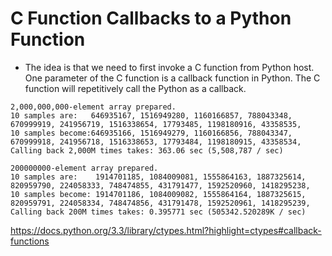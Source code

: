 # C Function Callbacks to a Python Function

* The idea is that we need to first invoke a C function from Python host. One
parameter of the C function is a callback function in Python. The C function
will repetitively call the Python as a callback.

```
2,000,000,000-element array prepared.
10 samples are:   646935167, 1516949280, 1160166857, 788043348, 670999919, 241956719, 1516338654, 17793485, 1198180916, 43358535, 
10 samples become:646935166, 1516949279, 1160166856, 788043347, 670999918, 241956718, 1516338653, 17793484, 1198180915, 43358534, 
Calling back 2,000M times takes: 363.06 sec (5,508,787 / sec)
```

```
200000000-element array prepared.
10 samples are:    1914701185, 1084009081, 1555864163, 1887325614, 820959790, 224058333, 748474855, 431791477, 1592520960, 1418295238, 
10 samples become: 1914701186, 1084009082, 1555864164, 1887325615, 820959791, 224058334, 748474856, 431791478, 1592520961, 1418295239, 
Calling back 200M times takes: 0.395771 sec (505342.520289K / sec)
```

https://docs.python.org/3.3/library/ctypes.html?highlight=ctypes#callback-functions
